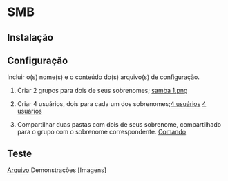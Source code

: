 # SMB

## Instalação


## Configuração

Incluir o(s) nome(s) e o conteúdo do(s) arquivo(s) de configuração.

1. Criar 2 grupos para dois de seus sobrenomes;
   [samba 1.png](https://github.com/PolianaR/asa-2023-2-2bim/blob/main/samba%201.png)
   
   
3. Criar 4 usuários, dois para cada um dos sobrenomes;[4 usuários](https://github.com/PolianaR/asa-2023-2-2bim/blob/main/4users.png) [4 usuários](https://github.com/PolianaR/asa-2023-2-2bim/blob/main/4users2.png)
4. Compartilhar duas pastas com dois de seus sobrenome, compartilhado para o grupo com o sobrenome correspondente.
   [Comando](https://github.com/PolianaR/asa-2023-2-2bim/blob/main/comando.png)

## Teste
[Arquivo](https://github.com/PolianaR/asa-2023-2-2bim/blob/main/1arquivos.png)
Demonstrações [Imagens]
